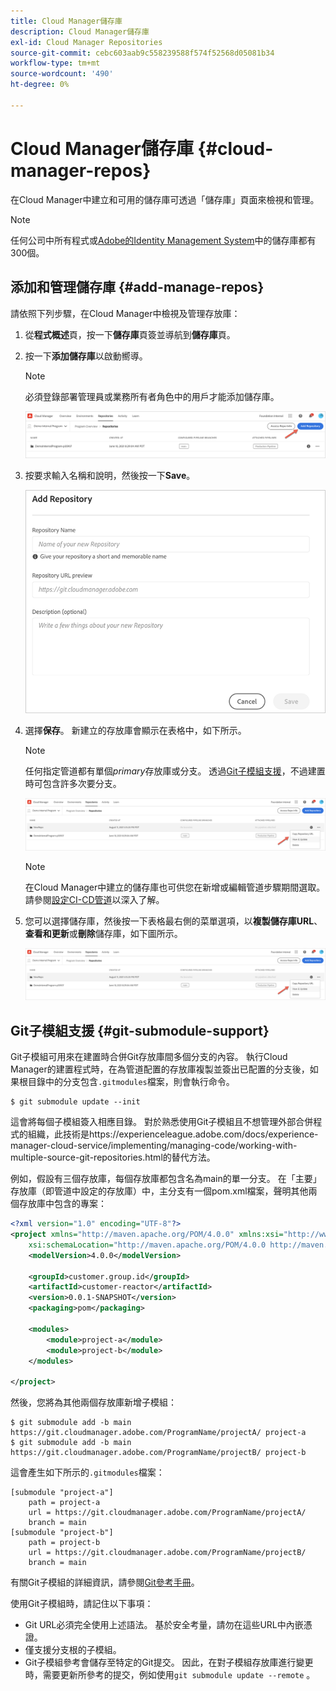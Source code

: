 ```yaml
---
title: Cloud Manager儲存庫
description: Cloud Manager儲存庫
exl-id: Cloud Manager Repositories
source-git-commit: cebc603aab9c558239588f574f52568d05081b34
workflow-type: tm+mt
source-wordcount: '490'
ht-degree: 0%

---
```


# Cloud Manager儲存庫 {#cloud-manager-repos}

在Cloud Manager中建立和可用的儲存庫可透過「儲存庫」頁面來檢視和管理。

>[!NOTE]
>任何公司中所有程式或[Adobe的Identity Management System](https://experienceleague.adobe.com/docs/experience-manager-cloud-service/onboarding/onboarding-concepts/ims.html)中的儲存庫都有300個。

## 添加和管理儲存庫 {#add-manage-repos}

請依照下列步驟，在Cloud Manager中檢視及管理存放庫：

1. 從&#x200B;**程式概述**&#x200B;頁，按一下&#x200B;**儲存庫**&#x200B;頁簽並導航到&#x200B;**儲存庫**&#x200B;頁。

1. 按一下&#x200B;**添加儲存庫**&#x200B;以啟動嚮導。

   >[!NOTE]
   >必須登錄部署管理員或業務所有者角色中的用戶才能添加儲存庫。

   ![](assets/repos/create-repo2.png)


1. 按要求輸入名稱和說明，然後按一下&#x200B;**Save**。

   ![](assets/repos/repo-1.png)

1. 選擇&#x200B;**保存**。 新建立的存放庫會顯示在表格中，如下所示。

   >[!NOTE]
   >任何指定管道都有單個&#x200B;*primary*&#x200B;存放庫或分支。 透過[Git子模組支援](#git-submodule-support)，不過建置時可包含許多次要分支。

   ![](assets/repos/create-repo3.png)

   >[!NOTE]
   >在Cloud Manager中建立的儲存庫也可供您在新增或編輯管道步驟期間選取。 請參閱[設定CI-CD管道](https://experienceleague.adobe.com/docs/experience-manager-cloud-service/implementing/using-cloud-manager/configure-pipeline.html?lang=en)以深入了解。

1. 您可以選擇儲存庫，然後按一下表格最右側的菜單選項，以&#x200B;**複製儲存庫URL**、**查看和更新**&#x200B;或&#x200B;**刪除**&#x200B;儲存庫，如下圖所示。

   ![](assets/repos/create-repo3.png)


## Git子模組支援 {#git-submodule-support}

Git子模組可用來在建置時合併Git存放庫間多個分支的內容。 執行Cloud Manager的建置程式時，在為管道配置的存放庫複製並簽出已配置的分支後，如果根目錄中的分支包含`.gitmodules`檔案，則會執行命令。

```
$ git submodule update --init
```

這會將每個子模組簽入相應目錄。 對於熟悉使用Git子模組且不想管理外部合併程式的組織，此技術是https://experienceleague.adobe.com/docs/experience-manager-cloud-service/implementing/managing-code/working-with-multiple-source-git-repositories.html的替代方法。

例如，假設有三個存放庫，每個存放庫都包含名為main的單一分支。 在「主要」存放庫（即管道中設定的存放庫）中，主分支有一個pom.xml檔案，聲明其他兩個存放庫中包含的專案：

```xml
<?xml version="1.0" encoding="UTF-8"?>
<project xmlns="http://maven.apache.org/POM/4.0.0" xmlns:xsi="http://www.w3.org/2001/XMLSchema-instance"
    xsi:schemaLocation="http://maven.apache.org/POM/4.0.0 http://maven.apache.org/maven-v4_0_0.xsd">
    <modelVersion>4.0.0</modelVersion>
   
    <groupId>customer.group.id</groupId>
    <artifactId>customer-reactor</artifactId>
    <version>0.0.1-SNAPSHOT</version>
    <packaging>pom</packaging>
   
    <modules>
        <module>project-a</module>
        <module>project-b</module>
    </modules>
   
</project>
```

然後，您將為其他兩個存放庫新增子模組：

```
$ git submodule add -b main https://git.cloudmanager.adobe.com/ProgramName/projectA/ project-a
$ git submodule add -b main https://git.cloudmanager.adobe.com/ProgramName/projectB/ project-b
```

這會產生如下所示的`.gitmodules`檔案：

```
[submodule "project-a"]
    path = project-a
    url = https://git.cloudmanager.adobe.com/ProgramName/projectA/
    branch = main
[submodule "project-b"]
    path = project-b
    url = https://git.cloudmanager.adobe.com/ProgramName/projectB/
    branch = main
```

有關Git子模組的詳細資訊，請參閱[Git參考手冊](https://git-scm.com/book/en/v2/Git-Tools-Submodules)。

使用Git子模組時，請記住以下事項：

* Git URL必須完全使用上述語法。 基於安全考量，請勿在這些URL中內嵌憑證。
* 僅支援分支根的子模組。
* Git子模組參考會儲存至特定的Git提交。 因此，在對子模組存放庫進行變更時，需要更新所參考的提交，例如使用`git submodule update --remote` 。

